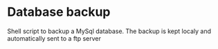 Database backup
=========

Shell script to backup a MySql database.
The backup is kept localy and automatically sent to a ftp server
